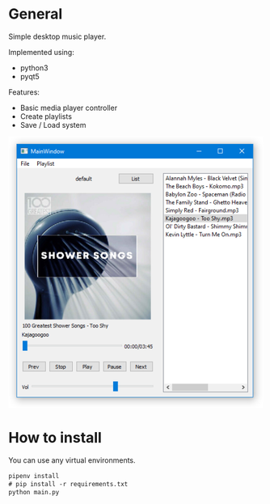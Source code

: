 # General
Simple desktop music player.

Implemented using:
- python3
- pyqt5

Features:
- Basic media player controller
- Create playlists
- Save / Load system

![Image 1](./docs/img_1.png)


# How to install
You can use any virtual environments.
```
pipenv install
# pip install -r requirements.txt
python main.py
```
